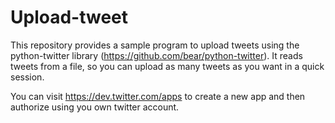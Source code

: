 Upload-tweet
============

This repository provides a sample program to upload tweets using the python-twitter library (https://github.com/bear/python-twitter). It reads tweets from a file, so you can upload as many tweets as you want in a quick session.

You can visit https://dev.twitter.com/apps to create a new app and then authorize using you own twitter account.
